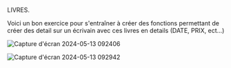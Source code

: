 LIVRES.

Voici un bon exercice pour s'entraîner à créer des fonctions permettant de créer des detail sur un écrivain avec ces livres en details (DATE, PRIX, ect...)

![Capture d'écran 2024-05-13 092406](https://github.com/mohars25/livre/assets/162590718/6545e2d4-6776-4770-a7b1-09404d9b2f20)

![Capture d'écran 2024-05-13 092942](https://github.com/mohars25/livre/assets/162590718/3da5eec1-d621-4106-b0e7-b80ee91ed308)
